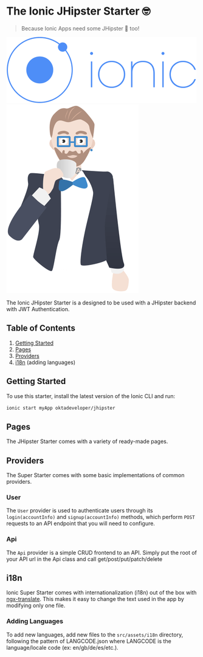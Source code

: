 # The Ionic JHipster Starter 🤓

> Because Ionic Apps need some JHipster 💙 too!

![Ionic](src/assets/img/ionic-logo.png) 
![JHipster](src/assets/img/hipster.png)

The Ionic JHipster Starter is a designed to be used with a JHipster backend with JWT Authentication.

## Table of Contents

1. [Getting Started](#getting-started)
2. [Pages](#pages)
3. [Providers](#providers)
4. [i18n](#i18n) (adding languages)

## <a name="getting-started"></a>Getting Started

To use this starter, install the latest version of the Ionic CLI and run:

```bash
ionic start myApp oktadeveloper/jhipster
```

## Pages

The JHipster Starter comes with a variety of ready-made pages. 

## Providers

The Super Starter comes with some basic implementations of common providers.

### User

The `User` provider is used to authenticate users through its
`login(accountInfo)` and `signup(accountInfo)` methods, which perform `POST`
requests to an API endpoint that you will need to configure.

### Api

The `Api` provider is a simple CRUD frontend to an API. Simply put the root of
your API url in the Api class and call get/post/put/patch/delete 

## i18n

Ionic Super Starter comes with internationalization (i18n) out of the box with
[ngx-translate](https://github.com/ngx-translate/core). This makes it easy to
change the text used in the app by modifying only one file. 

### Adding Languages

To add new languages, add new files to the `src/assets/i18n` directory,
following the pattern of LANGCODE.json where LANGCODE is the language/locale
code (ex: en/gb/de/es/etc.).